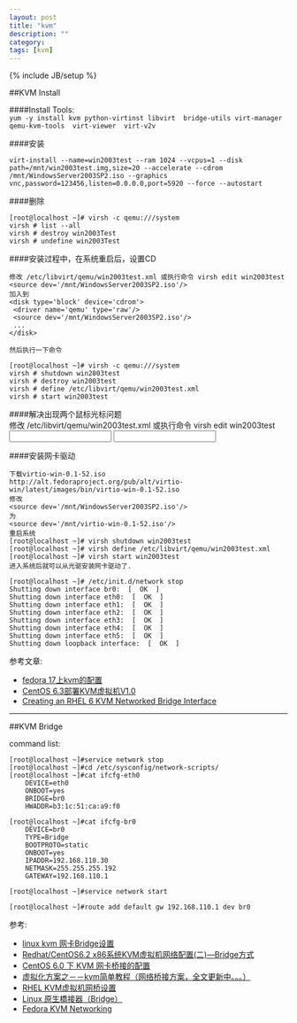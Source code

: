 ```yaml
---
layout: post
title: "kvm"
description: ""
category: 
tags: [kvm]
---
```

{% include JB/setup %}

##KVM Install

####Install Tools:  
`yum -y install kvm python-virtinst libvirt  bridge-utils virt-manager qemu-kvm-tools  virt-viewer  virt-v2v`


####安装  

	virt-install --name=win2003test --ram 1024 --vcpus=1 --disk path=/mnt/win2003test.img,size=20 --accelerate --cdrom /mnt/WindowsServer2003SP2.iso --graphics vnc,password=123456,listen=0.0.0.0,port=5920 --force --autostart

####删除  

	[root@localhost ~]# virsh -c qemu:///system
	virsh # list --all
	virsh # destroy win2003Test
	virsh # undefine win2003Test

####安装过程中，在系统重启后，设置CD  

	修改 /etc/libvirt/qemu/win2003test.xml 或执行命令 virsh edit win2003test
	<source dev='/mnt/WindowsServer2003SP2.iso'/> 
	加入到
	<disk type='block' device='cdrom'>
	 <driver name='qemu' type='raw'/>
	 <source dev='/mnt/WindowsServer2003SP2.iso'/> 
	 ...
	</disk>

	然后执行一下命令  

	[root@localhost ~]# virsh -c qemu:///system
	virsh # shutdown win2003test
	virsh # destroy win2003test
	virsh # define /etc/libvirt/qemu/win2003test.xml
	virsh # start win2003test


####解决出现两个鼠标光标问题  
	修改 /etc/libvirt/qemu/win2003test.xml 或执行命令 virsh edit win2003test 
	</console>
	<input type='tablet' bus='usb'/>
	<input type='mouse' bus='ps2'/>

####安装网卡驱动  

	下载virtio-win-0.1-52.iso
	http://alt.fedoraproject.org/pub/alt/virtio-win/latest/images/bin/virtio-win-0.1-52.iso
	修改
	<source dev='/mnt/WindowsServer2003SP2.iso'/> 
	为
	<source dev='/mnt/virtio-win-0.1-52.iso'/> 
	重启系统
	[root@localhost ~]# virsh shutdown win2003test
	[root@localhost ~]# virsh define /etc/libvirt/qemu/win2003test.xml
	[root@localhost ~]# virsh start win2003test
	进入系统后就可以从光驱安装网卡驱动了.

	[root@localhost ~]# /etc/init.d/network stop
	Shutting down interface br0:  [  OK  ]
	Shutting down interface eth0:  [  OK  ]
	Shutting down interface eth1:  [  OK  ]
	Shutting down interface eth2:  [  OK  ]
	Shutting down interface eth3:  [  OK  ]
	Shutting down interface eth4:  [  OK  ]
	Shutting down interface eth5:  [  OK  ]
	Shutting down loopback interface:  [  OK  ]

参考文章:
* [fedora 17上kvm的配置](http://blog.chinaunix.net/uid-796091-id-3291518.html)
* [CentOS 6.3部署KVM虚拟机V1.0](http://g.51cto.com/netengineer/216414)
* [Creating an RHEL 6 KVM Networked Bridge Interface](http://www.techotopia.com/index.php/Creating_an_RHEL_6_KVM_Networked_Bridge_Interface)

-----

##KVM Bridge

command list:  

	[root@localhost ~]#service network stop
	[root@localhost ~]#cd /etc/sysconfig/network-scripts/
	[root@localhost ~]#cat ifcfg-eth0
		DEVICE=eth0
		ONBOOT=yes
		BRIDGE=br0
		HWADDR=b3:1c:51:ca:a9:f0

	[root@localhost ~]#cat ifcfg-br0
		DEVICE=br0   
		TYPE=Bridge 
		BOOTPROTO=static
		ONBOOT=yes 
		IPADDR=192.168.110.30
		NETMASK=255.255.255.192
		GATEWAY=192.168.110.1

	[root@localhost ~]#service network start

	[root@localhost ~]#route add default gw 192.168.110.1 dev br0

参考:  
* [linux kvm 网卡Bridge设置](http://bloodiron888.blog.163.com/blog/static/1647332712010101853023528/)
* [Redhat/CentOS6.2 x86系统KVM虚拟机网络配置(二)—Bridge方式](http://blog.csdn.net/samlei/article/details/7598541)
* [CentOS 6.0 下 KVM 网卡桥接的配置](http://bbs.chinaunix.net/thread-3591185-1-1.html)
* [虚拟化方案之－－kvm简单教程（网络桥接方案，全文更新中。。。）](http://forum.ubuntu.org.cn/viewtopic.php?t=154792)
* [RHEL KVM虚拟机网桥设置](www.anyshare.org/open/355.html)
* [Linux 原生橋接器（Bridge）](http://linuxkvm.blogspot.co.uk/2012/01/linux-bridge.html)
* [Fedora KVM Networking](http://www.net527.cn/a/Ciscomoniqi/Ciscomoniqiruanjian/2012/0524/23095.html)
